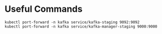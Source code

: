 # Useful Commands
```
kubectl port-forward -n kafka service/kafka-staging 9092:9092
kubectl port-forward -n kafka service/kafka-manager-staging 9000:9000
```
